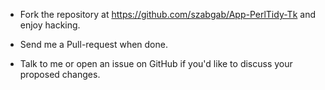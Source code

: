 
* Fork the repository at https://github.com/szabgab/App-PerlTidy-Tk and enjoy hacking.

* Send me a Pull-request when done.

* Talk to me or open an issue on GitHub if you'd like to discuss your proposed changes.
